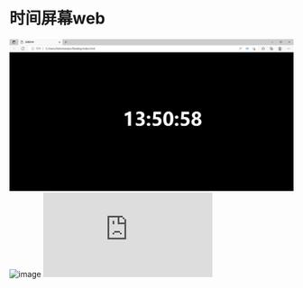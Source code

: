 # 时间屏幕web
![image](./6day1.png)
![image](http://39.99.172.143/img/6day1.PNG) 
![网址](http://39.99.172.143/img/6day1.html)
